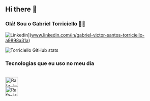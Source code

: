 ## Hi there 👋

### Olá! Sou o Gabriel Torriciello 🖐🏾

![Linkedin](https://img.shields.io/badge/LinkedIn-0077B5?style=for-the-badge&logo=linkedin&logoColor=white)](www.linkedin.com/in/gabriel-victor-santos-torriciello-a9898a31a)


![Torriciello GitHub stats](https://github-readme-stats.vercel.app/api?username=Torriciello&show_icons=true&theme=dracula)



### Tecnologias que eu uso no meu dia
<div style="display: inline_block"><br/>
  <img align="center" alt="Rafa-Js" height="30" width="40" scr="<div style="display: inline_block"><br/>
  <img align="center" alt="Rafa-Js" height="30" width="40" scr="https://raw.githubsercontent.com/devicons/devicon/master/icons/javascript_plain.svg">
</div>
   
   
